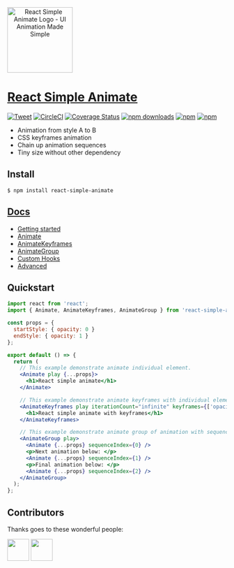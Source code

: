<div  style="height: 150px; border-radius: 20px; width: 150px;" align="center"><a href="https://react-simple-animate.now.sh"><img src="https://raw.githubusercontent.com/bluebill1049/react-simple-animate/master/example/logo.png" alt="React Simple Animate Logo - UI Animation Made Simple" width="150px" height="150px" /></a></div>

# [React Simple Animate](https://react-simple-animate.now.sh) 
[![Tweet](https://img.shields.io/twitter/url/http/shields.io.svg?style=social)](https://twitter.com/intent/tweet?text=React+UI+animation+made+simple&url=https://react-simple-animate.now.sh/) [![CircleCI](https://circleci.com/gh/bluebill1049/react-simple-animate.svg?style=svg)](https://circleci.com/gh/bluebill1049/react-simple-animate) [![Coverage Status](https://coveralls.io/repos/github/bluebill1049/react-simple-animate/badge.svg?branch=master)](https://coveralls.io/github/bluebill1049/react-simple-animate?branch=master) [![npm downloads](https://img.shields.io/npm/dm/react-simple-animate.svg?style=flat-square)](https://www.npmjs.com/package/react-simple-animate) [![npm](https://img.shields.io/npm/dt/react-simple-animate.svg?style=flat-square)](https://www.npmjs.com/package/react-simple-animate) [![npm](https://badgen.net/bundlephobia/minzip/react-simple-animate)](https://badgen.net/bundlephobia/minzip/react-simple-animate)

- Animation from style A to B
- CSS keyframes animation
- Chain up animation sequences
- Tiny size without other dependency

## Install

    $ npm install react-simple-animate

## [Docs](https://react-simple-animate.now.sh/)

- [Getting started](https://react-simple-animate.now.sh/basics)
- [Animate](https://react-simple-animate.now.sh/animate)
- [AnimateKeyframes](https://react-simple-animate.now.sh/animate-keyframes)
- [AnimateGroup](https://react-simple-animate.now.sh/animate-group)
- [Custom Hooks](https://react-simple-animate.now.sh/hooks)
- [Advanced](https://react-simple-animate.now.sh/advanced)

## Quickstart

```jsx
import react from 'react';
import { Animate, AnimateKeyframes, AnimateGroup } from 'react-simple-animate';

const props = {
  startStyle: { opacity: 0 }
  endStyle: { opacity: 1 }
};

export default () => {
  return (
    // This example demonstrate animate individual element.
    <Animate play {...props}>
      <h1>React simple animate</h1>
    </Animate>

    // This example demonstrate animate keyframes with individual element.
    <AnimateKeyframes play iterationCount="infinite" keyframes={['opacity: 0', 'opacity: 1']}>
      <h1>React simple animate with keyframes</h1>
    </AnimateKeyframes>

    // This example demonstrate animate group of animation with sequenceIndex.
    <AnimateGroup play>
      <Animate {...props} sequenceIndex={0} />
      <p>Next animation below: </p>
      <Animate {...props} sequenceIndex={1} />
      <p>Final animation below: </p>
      <Animate {...props} sequenceIndex={2} />
    </AnimateGroup>
  );
};
```

## Contributors 
Thanks goes to these wonderful people:

<p float="left">
    <a href="https://github.com/3stacks"><img src="https://avatars2.githubusercontent.com/u/14143193?s=60&v=4" width="50" height="50" /></a>
    <a href="https://github.com/willmcpo"><img src="https://avatars1.githubusercontent.com/u/13824314?s=60&v=4" width="50" height="50" /></a>
</p>
